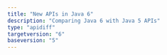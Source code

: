 ```yaml
---
title: "New APIs in Java 6"
description: "Comparing Java 6 with Java 5 APIs"
type: "apidiff"
targetversion: "6"
baseversion: "5"
---
```

